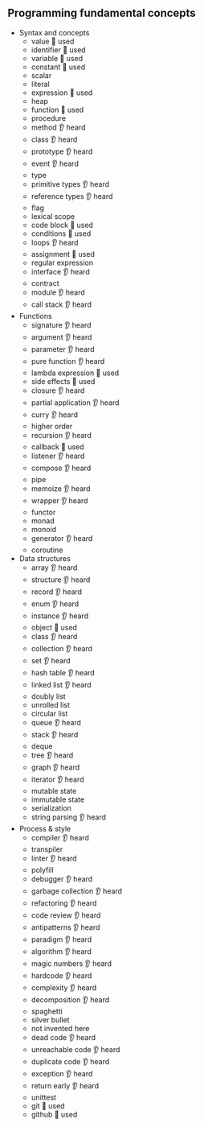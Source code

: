 ## Programming fundamental concepts

- Syntax and concepts
  - value 🙋 used
  - identifier 🙋 used
  - variable 🙋 used
  - constant 🙋 used
  - scalar
  - literal
  - expression 🙋 used
  - heap
  - function 🙋 used
  - procedure
  - method 👂 heard
  - class 👂 heard
  - prototype 👂 heard
  - event 👂 heard
  - type
  - primitive types 👂 heard
  - reference types 👂 heard
  - flag
  - lexical scope
  - code block 🙋 used
  - conditions 🙋 used
  - loops 👂 heard
  - assignment 🙋 used
  - regular expression
  - interface 👂 heard
  - contract
  - module 👂 heard
  - call stack 👂 heard
- Functions
  - signature 👂 heard
  - argument 👂 heard
  - parameter 👂 heard
  - pure function 👂 heard
  - lambda expression 🙋 used
  - side effects 🙋 used
  - closure 👂 heard
  - partial application 👂 heard
  - curry 👂 heard
  - higher order
  - recursion 👂 heard
  - callback 🙋 used
  - listener 👂 heard
  - compose 👂 heard
  - pipe
  - memoize 👂 heard
  - wrapper 👂 heard
  - functor
  - monad
  - monoid
  - generator 👂 heard
  - coroutine
- Data structures
  - array 👂 heard
  - structure 👂 heard
  - record 👂 heard
  - enum 👂 heard
  - instance 👂 heard
  - object 🙋 used
  - class 👂 heard
  - collection 👂 heard
  - set 👂 heard
  - hash table 👂 heard
  - linked list 👂 heard
  - doubly list
  - unrolled list
  - circular list
  - queue 👂 heard
  - stack 👂 heard
  - deque
  - tree 👂 heard
  - graph 👂 heard
  - iterator 👂 heard
  - mutable state
  - immutable state
  - serialization
  - string parsing 👂 heard
- Process & style
  - compiler 👂 heard
  - transpiler
  - linter 👂 heard
  - polyfill
  - debugger 👂 heard
  - garbage collection 👂 heard
  - refactoring 👂 heard
  - code review 👂 heard
  - antipatterns 👂 heard
  - paradigm 👂 heard
  - algorithm 👂 heard
  - magic numbers 👂 heard
  - hardcode 👂 heard
  - complexity 👂 heard
  - decomposition 👂 heard
  - spaghetti
  - silver bullet
  - not invented here
  - dead code 👂 heard
  - unreachable code 👂 heard
  - duplicate code 👂 heard
  - exception 👂 heard
  - return early 👂 heard
  - unittest
  - git 🙋 used
  - github 🙋 used
